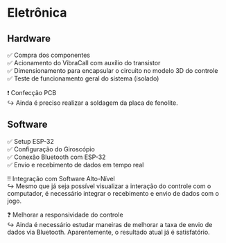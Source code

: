 # Eletrônica

## Hardware
:white_check_mark: Compra dos componentes  
:white_check_mark: Acionamento do VibraCall com auxílio do transistor  
:white_check_mark: Dimensionamento para encapsular o circuito no modelo 3D do controle  
:white_check_mark: Teste de funcionamento geral do sistema (isolado)  
  
:heavy_exclamation_mark: Confecção PCB  
   :arrow_right_hook: Ainda é preciso realizar a soldagem da placa de fenolite.  

## Software
:white_check_mark: Setup ESP-32  
:white_check_mark: Configuração do Giroscópio  
:white_check_mark: Conexão Bluetooth com ESP-32  
:white_check_mark: Envio e recebimento de dados em tempo real  
  
:bangbang: Integração com Software Alto-Nível  
  :arrow_right_hook: Mesmo que já seja possível visualizar a interação do controle com o computador, é necessário integrar o recebimento e envio de dados com o jogo. 
  
:question: Melhorar a responsividade do controle  
  :arrow_right_hook: Ainda é necessário estudar maneiras de melhorar a taxa de envio de dados via Bluetooth. Aparentemente, o resultado atual já é satisfatório.  
